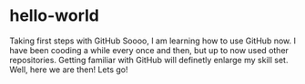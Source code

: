 # hello-world
Taking first steps with GitHub
Soooo, I am learning how to use GitHub now. I have been cooding a while every once and then, but up to now used other repositories. Getting familiar with GitHub will definetly enlarge my skill set. Well, here we are then! Lets go!
